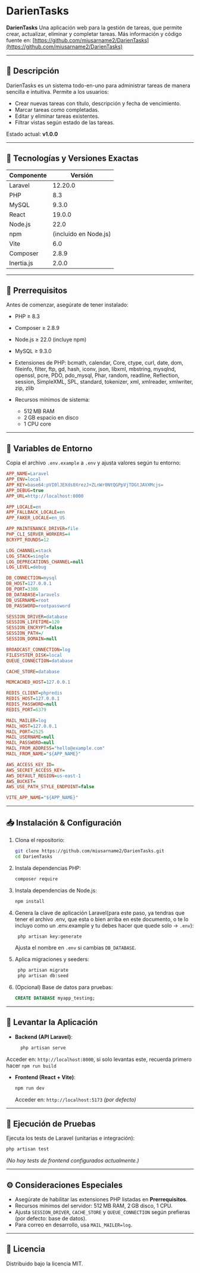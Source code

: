 # DarienTasks

**DarienTasks**
Una aplicación web para la gestión de tareas, que permite crear, actualizar, eliminar y completar tareas. Más información y código fuente en: [https://github.com/miusarname2/DarienTasks](https://github.com/miusarname2/DarienTasks)

---

## 📖 Descripción

DarienTasks es un sistema todo-en-uno para administrar tareas de manera sencilla e intuitiva. Permite a los usuarios:

* Crear nuevas tareas con título, descripción y fecha de vencimiento.
* Marcar tareas como completadas.
* Editar y eliminar tareas existentes.
* Filtrar vistas según estado de las tareas.

Estado actual: **v1.0.0**

---

## 🧰 Tecnologías y Versiones Exactas

| Componente | Versión               |
| ---------- | --------------------- |
| Laravel    | 12.20.0               |
| PHP        | 8.3                   |
| MySQL      | 9.3.0                 |
| React      | 19.0.0                |
| Node.js    | 22.0                  |
| npm        | (incluido en Node.js) |
| Vite       | 6.0                   |
| Composer   | 2.8.9                 |
| Inertia.js | 2.0.0                 |

---

## 🚀 Prerrequisitos

Antes de comenzar, asegúrate de tener instalado:

* PHP ≥ 8.3
* Composer ≥ 2.8.9
* Node.js ≥ 22.0 (incluye npm)
* MySQL ≥ 9.3.0
* Extensiones de PHP: bcmath, calendar, Core, ctype, curl, date, dom, fileinfo, filter, ftp, gd, hash, iconv, json, libxml, mbstring, mysqlnd, openssl, pcre, PDO, pdo\_mysql, Phar, random, readline, Reflection, session, SimpleXML, SPL, standard, tokenizer, xml, xmlreader, xmlwriter, zip, zlib
* Recursos mínimos de sistema:

  * 512 MB RAM
  * 2 GB espacio en disco
  * 1 CPU core

---

## 🔧 Variables de Entorno

Copia el archivo `.env.example` a `.env` y ajusta valores según tu entorno:

```ini
APP_NAME=Laravel
APP_ENV=local
APP_KEY=base64:pVI0lJEXds0XrezJ+ZLnWr0NtQGPpVjTDGtJAVXMcjs=
APP_DEBUG=true
APP_URL=http://localhost:8000

APP_LOCALE=en
APP_FALLBACK_LOCALE=en
APP_FAKER_LOCALE=en_US

APP_MAINTENANCE_DRIVER=file
PHP_CLI_SERVER_WORKERS=4
BCRYPT_ROUNDS=12

LOG_CHANNEL=stack
LOG_STACK=single
LOG_DEPRECATIONS_CHANNEL=null
LOG_LEVEL=debug

DB_CONNECTION=mysql
DB_HOST=127.0.0.1
DB_PORT=3306
DB_DATABASE=laravels
DB_USERNAME=root
DB_PASSWORD=rootpassword

SESSION_DRIVER=database
SESSION_LIFETIME=120
SESSION_ENCRYPT=false
SESSION_PATH=/
SESSION_DOMAIN=null

BROADCAST_CONNECTION=log
FILESYSTEM_DISK=local
QUEUE_CONNECTION=database

CACHE_STORE=database

MEMCACHED_HOST=127.0.0.1

REDIS_CLIENT=phpredis
REDIS_HOST=127.0.0.1
REDIS_PASSWORD=null
REDIS_PORT=6379

MAIL_MAILER=log
MAIL_HOST=127.0.0.1
MAIL_PORT=2525
MAIL_USERNAME=null
MAIL_PASSWORD=null
MAIL_FROM_ADDRESS="hello@example.com"
MAIL_FROM_NAME="${APP_NAME}"

AWS_ACCESS_KEY_ID=
AWS_SECRET_ACCESS_KEY=
AWS_DEFAULT_REGION=us-east-1
AWS_BUCKET=
AWS_USE_PATH_STYLE_ENDPOINT=false

VITE_APP_NAME="${APP_NAME}"
```

---

## 📥 Instalación & Configuración

1. Clona el repositorio:

   ```bash
   git clone https://github.com/miusarname2/DarienTasks.git
   cd DarienTasks
   ```


2. Instala dependencias PHP:

    ```bash
   composer require
   ```


3. Instala dependencias de Node.js:

   ```bash
   npm install
   ```

4. Genera la clave de aplicación Laravel(para este paso, ya tendras que tener el archivo .env, que esta o bien arriba en este documento, o te lo incluyo como un .env.example y tu debes hacer que quede solo -> `.env`):
   ```bash
    php artisan key:generate
    ```

   Ajusta el nombre en `.env` si cambias `DB_DATABASE`.

6. Aplica migraciones y seeders:
   ```bash
    php artisan migrate
    php artisan db:seed
    ```

7. (Opcional) Base de datos para pruebas:

   ```sql
   CREATE DATABASE myapp_testing;
   ```


---

## 🚀 Levantar la Aplicación
- **Backend (API Laravel)**:  
  ```bash
    php artisan serve
   ```

Acceder en: `http://localhost:8000`, si solo levantas este, recuerda primero hacer `npm run build`

* **Frontend (React + Vite)**:

  ```bash
  npm run dev
  ```

  Acceder en: `http://localhost:5173` *(por defecto)*

---

## 🧪 Ejecución de Pruebas
Ejecuta los tests de Laravel (unitarias e integración):
```bash
php artisan test
````

*(No hay tests de frontend configurados actualmente.)*

---

## ⚙️ Consideraciones Especiales

* Asegúrate de habilitar las extensiones PHP listadas en **Prerrequisitos**.
* Recursos mínimos del servidor: 512 MB RAM, 2 GB disco, 1 CPU.
* Ajusta `SESSION_DRIVER`, `CACHE_STORE` y `QUEUE_CONNECTION` según prefieras (por defecto: base de datos).
* Para correo en desarrollo, usa `MAIL_MAILER=log`.

---

## 📄 Licencia

Distribuido bajo la licencia MIT.
